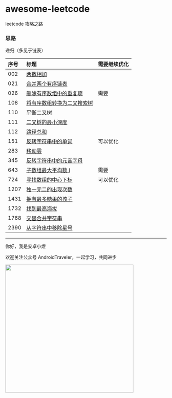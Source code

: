# awesome-leetcode
leetcode 攻略之路

### 思路
递归（多见于链表）


| 序号   | 标题                             | 需要继续优化       |
|:-----|:-------------------------------|:-------------|
| 002  | [两数相加](./java/002.md)          |
| 021  | [合并两个有序链表](./java/021.md)      |
| 026  | [删除有序数组中的重复项](./java/026.md)   | 需要 |
| 108  | [将有序数组转换为二叉搜索树](./java/108.md) |
| 110  | [平衡二叉树](./java/110.md)         |
| 111  | [二叉树的最小深度](./java/111.md)      |
| 112  | [路径总和](./java/112.md)          |
| 151  | [反转字符串中的单词](./java/151.md)     |可以优化|
| 283  | [移动零](./java/283.md)           |
| 345  | [反转字符串中的元音字母](./java/345.md)   |
| 643  | [子数组最大平均数 I](./java/643.md)    |需要|
| 724  | [寻找数组的中心下标](./java/724.md)     |可以优化|
| 1207 | [独一无二的出现次数](./java/1207.md)    |
| 1431 | [拥有最多糖果的孩子](./java/1431.md)    |
| 1732 | [找到最高海拔](./java/1732.md)       |
| 1768 | [交替合并字符串](./java/1768.md)      |
| 2390 | [从字符串中移除星号](./java/2390.md)    |




<hr/>

你好，我是安卓小煜

欢迎关注公众号 AndroidTraveler，一起学习，共同进步

<img src="./res/image/wechat_official_account.jpg" width="400"/>
